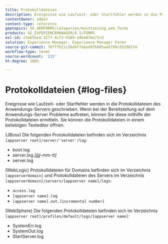 ```yaml
---
title: Protokolldateien
description: Ereignisse wie Laufzeit- oder Startfehler werden in die Protokolldateien des Anwendungsservers geschrieben, die mithilfe eines Texteditors geöffnet werden können.
contentOwner: admin
content-type: reference
geptopics: SG_AEMFORMS/categories/maintaining_aem_forms
products: SG_EXPERIENCEMANAGER/6.5/FORMS
exl-id: 23a65be4-3277-4c73-9189-a9b4d7be73cd
solution: Experience Manager, Experience Manager Forms
source-git-commit: 76fffb11c56dbf7ebee9f6805ae0799cd32985fe
workflow-type: tm+mt
source-wordcount: '115'
ht-degree: 100%

---
```


# Protokolldateien {#log-files}

Ereignisse wie Laufzeit- oder Startfehler werden in die Protokolldateien des Anwendungs-Servers geschrieben. Wenn bei der Bereitstellung auf dem Anwendungs-Server Probleme auftreten, können Sie diese mithilfe der Protokolldateien ermitteln. Sie können die Protokolldateien in einem beliebigen Texteditor öffnen.

(JBoss) Die folgenden Protokolldateien befinden sich im Verzeichnis `[appserver root]/server/'server'/log`:

* boot.log
* server.log.*[jjjj-mm-tt]*
* server.log

(WebLogic) Protokolldateien für Domains befinden sich im Verzeichnis `[appserverdomain]` und Protokolldateien des Servers im Verzeichnis `[appserverdomain]/servers/[appserver name]/logs`:

* `access.log`
* `[appserver name].log`
* `[appserver name].out.[incremental number]`

(WebSphere) Die folgenden Protokolldateien befinden sich im Verzeichnis `[appserver root]/profiles/default/logs/[appserver name]`:

* SystemErr.log
* SystemOut.log
* StartServer.log
